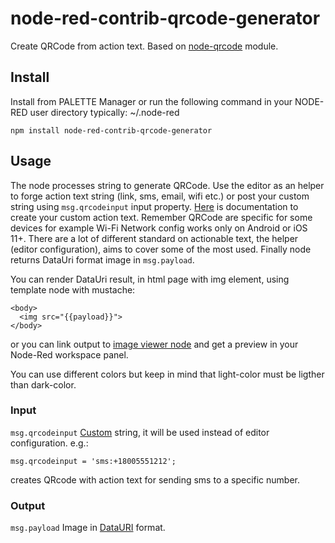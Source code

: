 # node-red-contrib-qrcode-generator
Create QRCode from action text. Based on [node-qrcode](https://www.npmjs.com/package/node-qrcode) module.

## Install
Install from PALETTE Manager or run the following command in your NODE-RED user directory typically: \~/.node-red
```
npm install node-red-contrib-qrcode-generator
```
## Usage
The node processes string to generate QRCode. Use the editor as an helper to forge action text string (link, sms, email, wifi etc.) or post your custom string using `msg.qrcodeinput` input property. [Here](https://github.com/zxing/zxing/wiki/Barcode-Contents) is documentation to create your custom action text. Remember QRCode are specific for some devices for example Wi-Fi Network config works only on Android or iOS 11+. There are a lot of different standard on actionable text, the helper (editor configuration), aims to cover some of the most used. Finally node returns DataUri format image in `msg.payload`.

You can render DataUri result, in html page with img element, using template node with mustache:
```
<body>
  <img src="{{payload}}">
</body>
```
or you can link output to [image viewer node](https://flows.nodered.org/node/node-red-contrib-image-tools) and get a preview in your Node-Red workspace panel.

You can use different colors but keep in mind that light-color must be ligther than dark-color.

### Input
`msg.qrcodeinput` [Custom](https://github.com/zxing/zxing/wiki/Barcode-Contents) string, it will be used instead of editor configuration. e.g.:
```
msg.qrcodeinput = 'sms:+18005551212';
```
creates QRcode with action text for sending sms to a specific number.

### Output
`msg.payload` Image in [DataURI](https://en.wikipedia.org/wiki/Data_URI_scheme) format.
